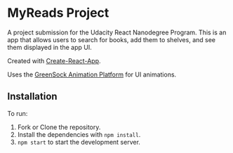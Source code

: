 # MyReads Project

A project submission for the Udacity React Nanodegree Program. This is an app that allows users to search
for books, add them to shelves, and see them displayed in the app UI.

Created with [Create-React-App](https://github.com/facebookincubator/create-react-app).

Uses the [GreenSock Animation Platform](https://github.com/greensock/GreenSock-JS) for UI animations. 

## Installation

To run: 
1. Fork or Clone the repository. 
2. Install the dependencies with `npm install`.
3. `npm start` to start the development server.

